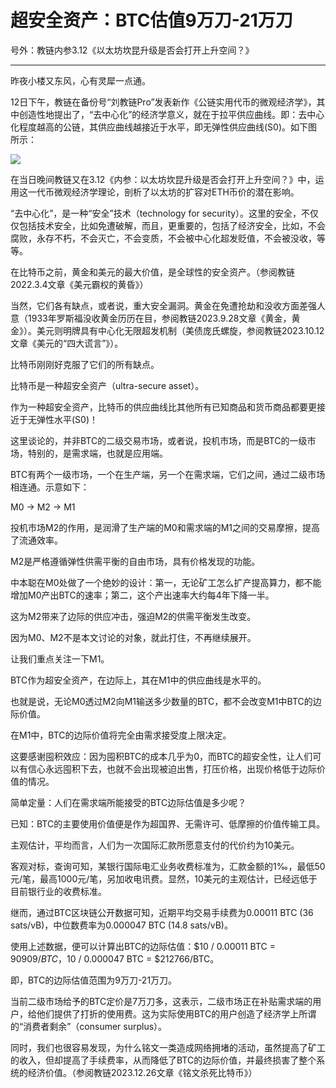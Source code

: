 # 超安全资产：BTC估值9万刀-21万刀

号外：教链内参3.12《以太坊坎昆升级是否会打开上升空间？》

* * *

昨夜小楼又东风，心有灵犀一点通。

12日下午，教链在备份号“刘教链Pro”发表新作《公链实用代币的微观经济学》，其中创造性地提出了，“去中心化”的经济学意义，就在于拉平供应曲线。即：去中心化程度越高的公链，其供应曲线越接近于水平，即无弹性供应曲线(S0)。如下图所示：

![](2023-03-13-A01.png)

在当日晚间教链又在3.12《内参：以太坊坎昆升级是否会打开上升空间？》中，运用这一代币微观经济学理论，剖析了以太坊的扩容对ETH币价的潜在影响。

“去中心化”，是一种“安全”技术（technology for security）。这里的安全，不仅仅包括技术安全，比如免遭破解，而且，更重要的，包括了经济安全，比如，不会腐败，永存不朽，不会灭亡，不会变质，不会被中心化超发贬值，不会被没收，等等。

在比特币之前，黄金和美元的最大价值，是全球性的安全资产。（参阅教链2022.3.4文章《美元霸权的黄昏》）

当然，它们各有缺点，或者说，重大安全漏洞。黄金在免遭抢劫和没收方面差强人意（1933年罗斯福没收黄金历历在目，参阅教链2023.9.28文章《黄金，黄金》）。美元则明牌具有中心化无限超发机制（美债庞氏螺旋，参阅教链2023.10.12文章《美元的“四大谎言”》）。

比特币刚刚好克服了它们的所有缺点。

比特币是一种超安全资产（ultra-secure asset）。

作为一种超安全资产，比特币的供应曲线比其他所有已知商品和货币商品都要更接近于无弹性水平(S0)！

这里谈论的，并非BTC的二级交易市场，或者说，投机市场，而是BTC的一级市场，特别的，是需求端，也就是应用端。

BTC有两个一级市场，一个在生产端，另一个在需求端，它们之间，通过二级市场相连通。示意如下：

M0 -> M2 -> M1

投机市场M2的作用，是润滑了生产端的M0和需求端的M1之间的交易摩擦，提高了流通效率。

M2是严格遵循弹性供需平衡的自由市场，具有价格发现的功能。

中本聪在M0处做了一个绝妙的设计：第一，无论矿工怎么扩产提高算力，都不能增加M0产出BTC的速率；第二，这个产出速率大约每4年下降一半。

这为M2带来了边际的供应冲击，强迫M2的供需平衡发生改变。

因为M0、M2不是本文讨论的对象，就此打住，不再继续展开。

让我们重点关注一下M1。

BTC作为超安全资产，在边际上，其在M1中的供应曲线是水平的。

也就是说，无论M0透过M2向M1输送多少数量的BTC，都不会改变M1中BTC的边际价值。

在M1中，BTC的边际价值将完全由需求接受度上限决定。

这要感谢囤积效应：因为囤积BTC的成本几乎为0，而BTC的超安全性，让人们可以有信心永远囤积下去，也就不会出现被迫出售，打压价格，出现价格低于边际价值的情况。

简单定量：人们在需求端所能接受的BTC边际估值是多少呢？

已知：BTC的主要使用价值便是作为超国界、无需许可、低摩擦的价值传输工具。

主观估计，平均而言，人们为一次国际汇款所愿意支付的代价约为10美元。

客观对标，查询可知，某银行国际电汇业务收费标准为，汇款金额的1‰，最低50元/笔，最高1000元/笔，另加收电讯费。显然，10美元的主观估计，已经远低于目前银行业的收费标准。

继而，通过BTC区块链公开数据可知，近期平均交易手续费为0.00011 BTC (36 sats/vB)，中位数费率为0.000047 BTC (14.8 sats/vB)。

使用上述数据，便可以计算出BTC的边际估值：$10 / 0.00011 BTC = $90909/BTC，$10 / 0.000047 BTC = $212766/BTC。

即，BTC的边际估值范围为9万刀-21万刀。

当前二级市场给予的BTC定价是7万刀多，这表示，二级市场正在补贴需求端的用户，给他们提供了打折的使用费。这为实际使用BTC的用户创造了经济学上所谓的“消费者剩余”（consumer surplus）。

同时，我们也很容易发现，为什么铭文一类造成网络拥堵的活动，虽然提高了矿工的收入，但却提高了手续费率，从而降低了BTC的边际价值，并最终损害了整个系统的经济价值。（参阅教链2023.12.26文章《铭文杀死比特币》）

